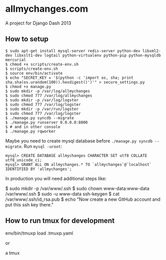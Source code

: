 allmychanges.com
================

A project for Django Dash 2013

How to setup
------------

    $ sudo apt-get install mysql-server redis-server python-dev libxml2-dev libxslt1-dev logtail python-virtualenv python-pip python-mysqldb mercurial
    $ chmod +x scripts/create-env.sh
    $ scripts/create-env.sh
    $ source env/bin/activate
    $ echo "SECRET_KEY = '$(python -c 'import os, sha; print sha.sha(os.urandom(100)).hexdigest()')'" > secure_settings.py
    $ chmod +x manage.py
    $ sudo mkdir -p /var/log/allmychanges
    $ sudo chmod 777 /var/log/allmychanges
    $ sudo mkdir -p /var/log/logster
    $ sudo chmod 777 /var/log/logster
    $ sudo mkdir -p /var/run/logster
    $ sudo chmod 777 /var/log/logster
    $ ./manage.py syncdb --migrate
    $ ./manage.py runserver 0.0.0.0:8000
    $ # and in other console
    $ ./manage.py rqworker

Maybe you need to create mysql database before `./manage.py syncdb --migrate`. Run `mysql -uroot`:

    mysql> CREATE DATABASE allmychanges CHARACTER SET utf8 COLLATE utf8_unicode_ci;
    mysql> GRANT ALL ON allmychanges.* TO `allmychanges`@`localhost` IDENTIFIED BY 'allmychanges';

In production you will need additional steps like:

   $ sudo mkdir -p /var/www/.ssh
   $ sudo chown www-data:www-data /var/www/.ssh
   $ sudo -u www-data ssh-keygen
   $ cat /var/www/.ssh/id_rsa.pub
   $ echo "Now create a new GitHub account and put this ssh key there."


How to run tmux for development
-------------------------------

   env/bin/tmuxp load .tmuxp.yaml

or

   a tmux
